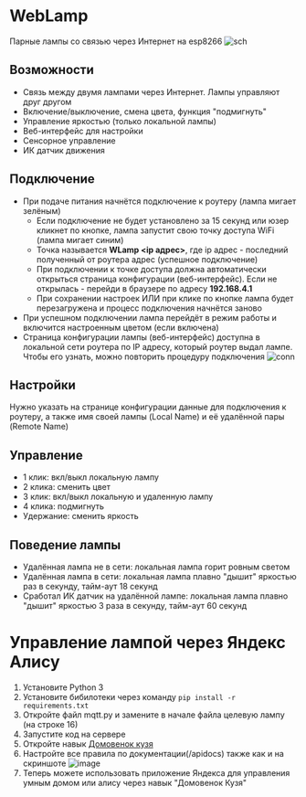 # WebLamp
Парные лампы со связью через Интернет на esp8266
![sch](/schemes/scheme.png)

## Возможности
- Связь между двумя лампами через Интернет. Лампы управляют друг другом
- Включение/выключение, смена цвета, функция "подмигнуть"
- Управление яркостью (только локальной лампы)
- Веб-интерфейс для настройки
- Сенсорное управление
- ИК датчик движения

## Подключение
- При подаче питания начнётся подключение к роутеру (лампа мигает зелёным)
  - Если подключение не будет установлено за 15 секунд или юзер кликнет по кнопке, лампа запустит свою точку доступа WiFi (лампа мигает синим)
  - Точка называется **WLamp <ip адрес>**, где ip адрес - последний полученный от роутера адрес (успешное подключение)
  - При подключении к точке доступа должна автоматически открыться страница конфигурации (веб-интерфейс). Если не открылась - перейди в браузере по адресу **192.168.4.1**
  - При сохранении настроек ИЛИ при клике по кнопке лампа будет перезагружена и процесс подключения начнётся заново
- При успешном подключении лампа перейдёт в режим работы и включится настроенным цветом (если включена)
- Страница конфигурации лампы (веб-интерфейс) доступна в локальной сети роутера по IP адресу, который роутер выдал лампе. Чтобы его узнать, можно повторить процедуру подключения
![conn](/schemes/flowchart.png)

## Настройки
Нужно указать на странице конфигурации данные для подключения к роутеру, а также имя своей лампы (Local Name) и её удалённой пары (Remote Name)

## Управление
- 1 клик: вкл/выкл локальную лампу
- 2 клика: сменить цвет
- 3 клик: вкл/выкл локальную и удаленную лампу
- 4 клика: подмигнуть
- Удержание: сменить яркость

## Поведение лампы
- Удалённая лампа не в сети: локальная лампа горит ровным светом
- Удалённая лампа в сети: локальная лампа плавно "дышит" яркостью раз в секунду, тайм-аут 18 секунд
- Сработал ИК датчик на удалённой лампе: локальная лампа плавно "дышит" яркостью 3 раза в секунду, тайм-аут 60 секунд

# Управление лампой через Яндекс Алису
1. Установите Python 3
2. Установите бибилотеки через команду `pip install -r requirements.txt`
3. Откройте файл mqtt.py и замените в начале файла целевую лампу (на строке 16)
4. Запустите код на сервере
5. Откройте навык [Домовенок кузя](https://alexstar.ru/)
6. Настройте все правила по документации(/apidocs) также как и на скриншоте ![image](https://github.com/ArtemBay/WebLamp/assets/31122393/d6ff445b-e430-43b5-86c5-94e05c3bc647)
7. Теперь можете использовать приложение Яндекса для управления умным домом или алису через навык "Домовенок Кузя"
